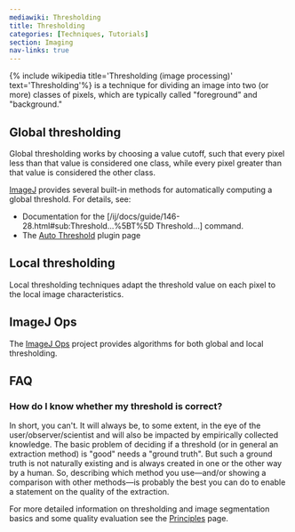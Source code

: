 ```yaml
---
mediawiki: Thresholding
title: Thresholding
categories: [Techniques, Tutorials]
section: Imaging
nav-links: true
---
```



{% include wikipedia title='Thresholding (image processing)' text='Thresholding'%} is a technique for dividing an image into two (or more) classes of pixels, which are typically called "foreground" and "background."

## Global thresholding

Global thresholding works by choosing a value cutoff, such that every pixel less than that value is considered one class, while every pixel greater than that value is considered the other class.

[ImageJ](/software/imagej) provides several built-in methods for automatically computing a global threshold. For details, see:

-   Documentation for the \[/ij/docs/guide/146-28.html#sub:Threshold...%5BT%5D Threshold...\] command.
-   The [Auto Threshold](/plugins/auto-threshold) plugin page

## Local thresholding

Local thresholding techniques adapt the threshold value on each pixel to the local image characteristics.

## ImageJ Ops

The [ImageJ Ops](/libs/imagej-ops) project provides algorithms for both global and local thresholding.

## FAQ

### How do I know whether my threshold is correct?

In short, you can't. It will always be, to some extent, in the eye of the user/observer/scientist and will also be impacted by empirically collected knowledge. The basic problem of deciding if a threshold (or in general an extraction method) is "good" needs a "ground truth". But such a ground truth is not naturally existing and is always created in one or the other way by a human. So, describing which method you use—and/or showing a comparison with other methods—is probably the best you can do to enable a statement on the quality of the extraction.

For more detailed information on thresholding and image segmentation basics and some quality evaluation see the [Principles](/imaging/principles#considerations-during-image-segmentation-binarization) page.

